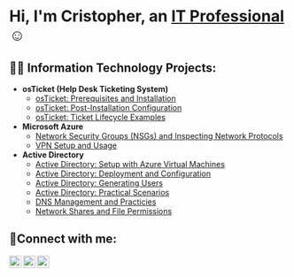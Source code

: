 <h1>Hi, I'm Cristopher, an <a href="https://linkedin.com/in/Josh">IT Professional</a>☺</h1>

<h2>👨‍💻 Information Technology Projects:</h2>

- <b>osTicket (Help Desk Ticketing System)</b>
  - [osTicket: Prerequisites and Installation](https://github.com/cristopherb19/osticket-prereqs)
  - [osTicket: Post-Installation Configuration](https://github.com/cristopherb19/post-install-config)
  - [osTicket: Ticket Lifecycle Examples](https://github.com/cristopherb19/ticket-lifecycle)
- <b>Microsoft Azure</b>
  - [Network Security Groups (NSGs) and Inspecting Network Protocols](https://github.com/cristopherb19/azure-network-protocols)
  - [VPN Setup and Usage](https://github.com/cristopherb19/vpn-setup)
- <b>Active Directory</b>
  - [Active Directory: Setup with Azure Virtual Machines](https://github.com/cristopherb19/active-directory-setup)
  - [Active Directory: Deployment and Configuration](https://github.com/cristopherb19/ad-deploy-and-config)
  - [Active Directory: Generating Users](https://github.com/cristopherb19/ad-user-generation)
  - [Active Directory: Practical Scenarios](https://github.com/cristopherb19/ad-practical-scenarios)
  - [DNS Management and Practicies](https://github.com/cristopherb19/dns-lab)
  - [Network Shares and File Permissions](https://github.com/cristopherb19/network-file-share)
    
<h2>🤳Connect with me:</h2>

[<img align="left" alt="Josh | Twitter" width="22px" src="https://cdn.jsdelivr.net/npm/simple-icons@v3/icons/twitter.svg" />][twitter]
[<img align="left" alt="Josh | LinkedIn" width="22px" src="https://cdn.jsdelivr.net/npm/simple-icons@v3/icons/linkedin.svg" />][linkedin]
[<img align="left" alt="Josh | Instagram" width="22px" src="https://cdn.jsdelivr.net/npm/simple-icons@v3/icons/instagram.svg" />][instagram]

[twitter]: https://twitter.com/Josh
[instagram]: https://www.instagram.com/Josh
[linkedin]: https://linkedin.com/in/Josh
